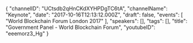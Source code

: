 {
    "channelID": "UCtsdb2qHnCKdXYHPDgTC6tA",
    "channelName": "Keynote",
    "date": "2017-10-16T12:13:12.000Z",
    "draft": false,
    "events": [
        "World Blockchain Forum London 2017"
    ],
    "speakers": [],
    "tags": [],
    "title": "Government Panel - World Blockchain Forum",
    "youtubeID": "eeemorz3_Hg"
}